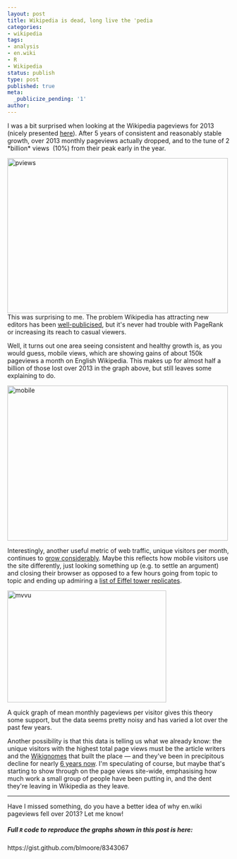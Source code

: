 ```yaml
---
layout: post
title: Wikipedia is dead, long live the 'pedia
categories:
- wikipedia
tags:
- analysis
- en.wiki
- R
- Wikipedia
status: publish
type: post
published: true
meta:
  _publicize_pending: '1'
author:
---
```

<p>I was a bit surprised when looking at the Wikipedia pageviews for 2013 (nicely presented <a href="http://reportcard.wmflabs.org/" target="_blank">here</a>). After 5 years of consistent and reasonably stable growth, over 2013 monthly pageviews actually dropped, and to the tune of 2 *billion* views  (10%) from their peak early in the year.</p>

<p><a href="http://benjaminlmoore.files.wordpress.com/2014/01/pviews.png"><img class="aligncenter size-full wp-image-378" alt="pviews" src="{{ site.baseurl }}/img/pviews.png" width="500" height="352" /></a>This was surprising to me. The problem Wikipedia has attracting new editors has been <a href="http://www.technologyreview.com/featuredstory/520446/the-decline-of-wikipedia/" target="_blank">well-publicised</a>, but it's never had trouble with PageRank or increasing its reach to casual viewers.</p>

<p>Well, it turns out one area seeing consistent and healthy growth is, as you would guess, mobile views, which are showing gains of about 150k pageviews a month on English Wikipedia. This makes up for almost half a billion of those lost over 2013 in the graph above, but still leaves some explaining to do.</p>
<p><a href="http://benjaminlmoore.files.wordpress.com/2014/01/mobile1.png"><img class="aligncenter size-full wp-image-383" alt="mobile" src="{{ site.baseurl }}/img/mobile1.png" width="500" height="352" /></a></p>
<p>Interestingly, another useful metric of web traffic, unique visitors per month, continues to <a href="http://reportcard.wmflabs.org/" target="_blank">grow considerably</a>. Maybe this reflects how mobile visitors use the site differently, just looking something up (e.g. to settle an argument) and closing their browser as opposed to a few hours going from topic to topic and ending up admiring a <a href="https://en.wikipedia.org/wiki/List_of_Eiffel_Tower_replicas" target="_blank">list of Eiffel tower replicates</a>.</p>
<p><img class="alignright  wp-image-386" alt="mvvu" src="{{ site.baseurl }}/img/mvvu.png" width="360" height="254" /></p>

<p>A quick graph of mean monthly pageviews per visitor gives this theory some support, but the data seems pretty noisy and has varied a lot over the past few years.</p>
<p>Another possibility is that this data is telling us what we already know: the unique visitors with the highest total page views must be the article writers and the <a href="https://en.wikipedia.org/wiki/Wikipedia:WikiGnome" target="_blank">Wikignomes</a> that built the place — and they've been in precipitous decline for nearly <a href="https://en.wikipedia.org/wiki/File:Wikipedia_editor_numbers.svg" target="_blank">6 years now</a>. I'm speculating of course, but maybe that's starting to show through on the page views site-wide, emphasising how much work a small group of people have been putting in, and the dent they're leaving in Wikipedia as they leave.</p>
<hr />
<p>Have I missed something, do you have a better idea of why en.wiki pageviews fell over 2013? Let me know!</p>
<h5>Full <code>R</code> code to reproduce the graphs shown in this post is here:</h5>
<p>https://gist.github.com/blmoore/8343067</p>

